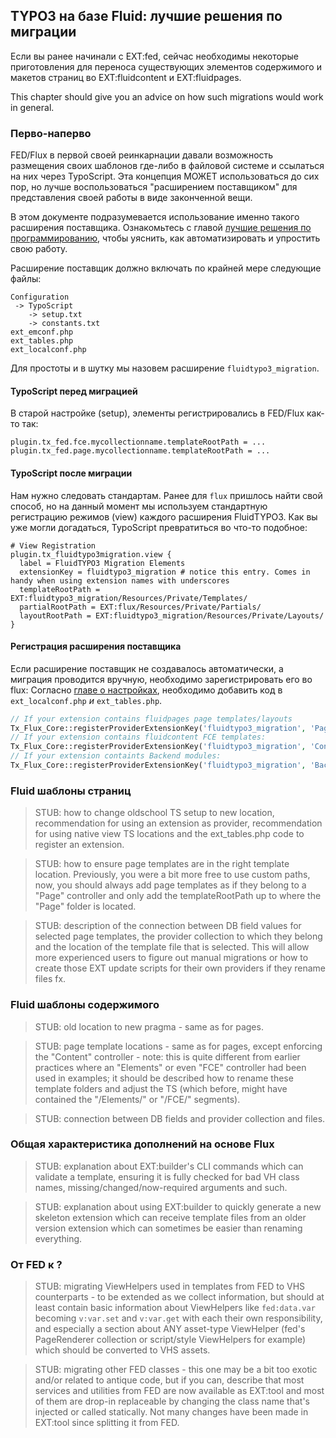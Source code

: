 ## TYPO3 на базе Fluid: лучшие решения по миграции

Если вы ранее начинали с EXT:fed, сейчас необходимы некоторые приготовления для переноса существующих элементов содержимого и
макетов страниц во EXT:fluidcontent и EXT:fluidpages.

This chapter should give you an advice on how such migrations would work in general.

### Перво-наперво

FED/Flux в первой своей реинкарнации давали возможность размещения своих шаблонов где-либо в файловой системе и ссылаться на
них через TypoScript. Эта концепция МОЖЕТ использоваться до сих пор, но лучше воспользоваться "расширением поставщиком" для
представления своей работы в виде законченной вещи.

В этом документе подразумевается использование именно такого расширения поставщика. Ознакомьтесь с главой
[лучшие решения по программированию](CodeBuilding.md), чтобы уяснить, как автоматизировать и упростить свою работу.

Расширение поставщик должно включать по крайней мере следующие файлы:
```plain
Configuration
 -> TypoScript
    -> setup.txt
    -> constants.txt
ext_emconf.php
ext_tables.php
ext_localconf.php
```

Для простоты и в шутку мы назовем расширение ``fluidtypo3_migration``.

#### TypoScript перед миграцией

В старой настройке (setup), элементы регистрировались в FED/Flux как-то так:
```
plugin.tx_fed.fce.mycollectionname.templateRootPath = ...
plugin.tx_fed.page.mycollectionname.templateRootPath = ...
```

#### TypoScript после миграции

Нам нужно следовать стандартам. Ранее для ``flux`` пришлось найти свой способ, но на данный момент мы используем стандартную
регистрацию режимов (view) каждого расширения FluidTYPO3. Как вы уже могли догадаться,
TypoScript превратиться во что-то подобное:

```plain
# View Registration
plugin.tx_fluidtypo3migration.view {
  label = FluidTYPO3 Migration Elements
  extensionKey = fluidtypo3_migration # notice this entry. Comes in handy when using extension names with underscores
  templateRootPath = EXT:fluidtypo3_migration/Resources/Private/Templates/
  partialRootPath = EXT:flux/Resources/Private/Partials/
  layoutRootPath = EXT:fluidtypo3_migration/Resources/Private/Layouts/
}
```

#### Регистрация расширения поставщика

Если расширение поставщик не создавалось автоматически, а миграция проводится вручную, необходимо зарегистрировать его во flux:
Согласно [главе о настройках](Configuration.md#extension-key-registration), необходимо добавить код в
``ext_localconf.php`` *и* ``ext_tables.php``.

```php
// If your extension contains fluidpages page templates/layouts
Tx_Flux_Core::registerProviderExtensionKey('fluidtypo3_migration', 'Page');
// If your extension contains fluidcontent FCE templates:
Tx_Flux_Core::registerProviderExtensionKey('fluidtypo3_migration', 'Content');
// If your extension containts Backend modules:
Tx_Flux_Core::registerProviderExtensionKey('fluidtypo3_migration', 'Backend');
```

### Fluid шаблоны страниц

> STUB: how to change oldschool TS setup to new location, recommendation for using an extension as provider,
> recommendation for using native view TS locations and the ext_tables.php code to register an extension.

> STUB: how to ensure page templates are in the right template location. Previously, you were a bit more free to use
> custom paths, now, you should always add page templates as if they belong to a "Page" controller and only add the
> templateRootPath up to where the "Page" folder is located.

> STUB: description of the connection between DB field values for selected page templates, the provider collection to
> which they belong and the location of the template file that is selected. This will allow more experienced users to
> figure out manual migrations or how to create those EXT update scripts for their own providers if they rename files
> fx.

### Fluid шаблоны содержимого

> STUB: old location to new pragma - same as for pages.

> STUB: page template locations - same as for pages, except enforcing the "Content" controller - note: this is quite different
> from earlier practices where an "Elements" or even "FCE" controller had been used in examples; it should be described how to
> rename these template folders and adjust the TS (which before, might have contained the "/Elements/" or "/FCE/" segments).

> STUB: connection between DB fields and provider collection and files.

### Общая характеристика дополнений на основе Flux

> STUB: explanation about EXT:builder's CLI commands which can validate a template, ensuring it is fully checked for bad VH class
> names, missing/changed/now-required arguments and such.

> STUB: explanation about using EXT:builder to quickly generate a new skeleton extension which can receive template files from
> an older version extension which can sometimes be easier than renaming everything.

### От FED к ?

> STUB: migrating ViewHelpers used in templates from FED to VHS counterparts - to be extended as we collect information, but
> should at least contain basic information about ViewHelpers like `fed:data.var` becoming `v:var.set` and `v:var.get` with
> each their own responsibility, and especially a section about ANY asset-type ViewHelper (fed's PageRenderer collection
> or script/style ViewHelpers for example) which should be converted to VHS assets.

> STUB: migrating other FED classes - this one may be a bit too exotic and/or related to antique code, but if you can, describe
> that most services and utilities from FED are now available as EXT:tool and most of them are drop-in replaceable by changing
> the class name that's injected or called statically. Not many changes have been made in EXT:tool since splitting it from FED.

